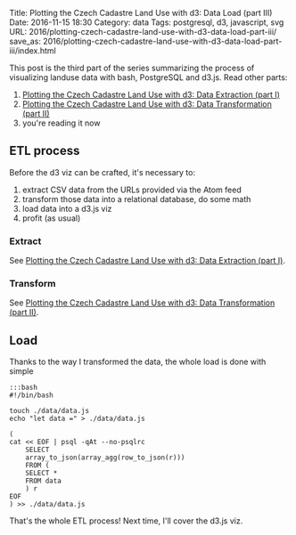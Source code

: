 Title: Plotting the Czech Cadastre Land Use with d3: Data Load (part III)
Date: 2016-11-15 18:30
Category: data
Tags: postgresql, d3, javascript, svg
URL: 2016/plotting-czech-cadastre-land-use-with-d3-data-load-part-iii/
save_as: 2016/plotting-czech-cadastre-land-use-with-d3-data-load-part-iii/index.html

This post is the third part of the series summarizing the process of visualizing landuse data with bash, PostgreSQL and d3.js. Read other parts:

1. [Plotting the Czech Cadastre Land Use with d3: Data Extraction (part I)]({filename}../2016/plotting-czech-cadastre-land-use-with-d3-part-i.md)
2. [Plotting the Czech Cadastre Land Use with d3: Data Transformation (part II)]({filename}../2016/plotting-czech-cadastre-land-use-with-d3-part-ii.md)
3. you're reading it now

## ETL process
Before the d3 viz can be crafted, it's necessary to:

1. extract CSV data from the URLs provided via the Atom feed
2. transform those data into a relational database, do some math
3. load data into a d3.js viz
4. profit (as usual)

### Extract
See [Plotting the Czech Cadastre Land Use with d3: Data Extraction (part I)]({filename}../2016/plotting-czech-cadastre-land-use-with-d3-part-i.md).

### Transform

See [Plotting the Czech Cadastre Land Use with d3: Data Transformation (part II)]({filename}../2016/plotting-czech-cadastre-land-use-with-d3-part-ii.md).

## Load

Thanks to the way I transformed the data, the whole load is done with simple

	:::bash
	#!/bin/bash

	touch ./data/data.js
	echo "let data =" > ./data/data.js

	(
	cat << EOF | psql -qAt --no-psqlrc
	    SELECT
	    array_to_json(array_agg(row_to_json(r)))
	    FROM (
		SELECT *
		FROM data
	    ) r
	EOF
	) >> ./data/data.js

That's the whole ETL process! Next time, I'll cover the d3.js viz.